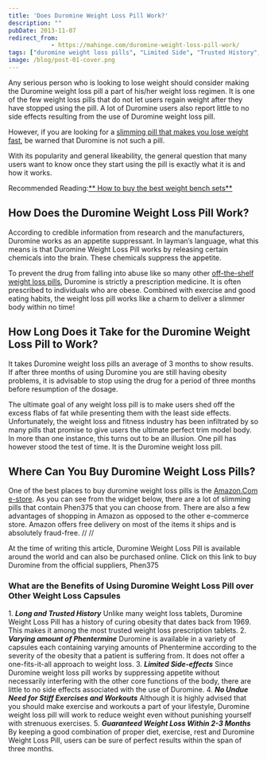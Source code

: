 ```yaml
---
title: 'Does Duromine Weight Loss Pill Work?'
description: ""
pubDate: 2013-11-07
redirect_from:
            - https://mahinge.com/duromine-weight-loss-pill-work/
tags: ["duromine weight loss pills", "Limited Side", "Trusted History", "Affiliate Marketing", "Using Duromine", "weight loss pills"]
image: /blog/post-01-cover.png
---
```

Any serious person who is looking to lose weight should consider making the Duromine weight loss pill a part of his/her weight loss regimen. It is one of the few weight loss pills that do not let users regain weight after they have stopped using the pill. A lot of Duromine users also report little to no side effects resulting from the use of Duromine weight loss pill.

However, if you are looking for a [slimming pill that makes you lose weight fast](https://mahinge.com/wp-content/uploads/2013/11/?_encoding=UTF8&camp=1789&creative=390957&field-keywords=phen&linkCode=ur2&tag=crypwrit-20&url=search-alias%3Daps "lose weight fast"), be warned that Duromine is not such a pill.

With its popularity and general likeability, the general question that many users want to know once they start using the pill is exactly what it is and how it works.

Recommended Reading:[** How to buy the best weight bench sets**](http://weightbenchsetsz.com/ "weight bench sets")

## How Does the Duromine Weight Loss Pill Work?

According to credible information from research and the manufacturers, Duromine works as an appetite suppressant. In layman’s language, what this means is that Duromine Weight Loss Pill works by releasing certain chemicals into the brain. These chemicals suppress the appetite.

To prevent the drug from falling into abuse like so many other [off-the-shelf weight loss pills](https://mahinge.com/wp-content/uploads/2013/11/?ie=UTF8&camp=1789&creative=390957&linkCode=ur2&tag=crypwrit-20 "weight loss pills"), Duromine is strictly a prescription medicine. It is often prescribed to individuals who are obese. Combined with exercise and good eating habits, the weight loss pill works like a charm to deliver a slimmer body within no time!

## How Long Does it Take for the Duromine Weight Loss Pill to Work?

It takes Duromine weight loss pills an average of 3 months to show results. If after three months of using Duromine you are still having obesity problems, it is advisable to stop using the drug for a period of three months before resumption of the dosage.

The ultimate goal of any weight loss pill is to make users shed off the excess flabs of fat while presenting them with the least side effects. Unfortunately, the weight loss and fitness industry has been infiltrated by so many pills that promise to give users the ultimate perfect trim model body. In more than one instance, this turns out to be an illusion. One pill has however stood the test of time. It is the Duromine weight loss pill.

## Where Can You Buy Duromine Weight Loss Pills?

One of the best places to buy duromine weight loss pills is the [Amazon.Com e-store](https://mahinge.com/wp-content/uploads/2013/11/?_encoding=UTF8&camp=1789&creative=390957&field-keywords=phen&linkCode=ur2&tag=crypwrit-20&url=search-alias%3Daps "Amazon.com"). As you can see from the widget below, there are a lot of slimming pills that contain Phen375 that you can choose from. There are also a few advantages of shopping in Amazon as opposed to the other e-commerce store. Amazon offers free delivery on most of the items it ships and is absolutely fraud-free. // //

At the time of writing this article, Duromine Weight Loss Pill is available around the world and can also be purchased online. Click on this link to buy Duromine from the official suppliers, Phen375

### What are the Benefits of Using Duromine Weight Loss Pill over Other Weight Loss Capsules

1\. _**Long and Trusted History**_ Unlike many weight loss tablets, Duromine Weight Loss Pill has a history of curing obesity that dates back from 1969. This makes it among the most trusted weight loss prescription tablets. 2. _**Varying amount of Phentermine**_ Duromine is available in a variety of capsules each containing varying amounts of Phentermine according to the severity of the obesity that a patient is suffering from. It does not offer a one-fits-it-all approach to weight loss. 3. _**Limited Side-effects**_ Since Duromine weight loss pill works by suppressing appetite without necessarily interfering with the other core functions of the body, there are little to no side effects associated with the use of Duromine. 4. _**No Undue Need for Stiff Exercises and Workouts**_ Although it is highly advised that you should make exercise and workouts a part of your lifestyle, Duromine weight loss pill will work to reduce weight even without punishing yourself with strenuous exercises. 5. _**Guaranteed Weight Loss Within 2-3 Months**_ By keeping a good combination of proper diet, exercise, rest and Duromine Weight Loss Pill, users can be sure of perfect results within the span of three months.
